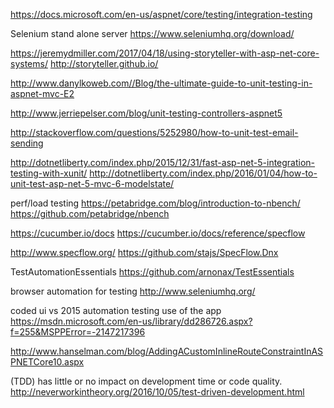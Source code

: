 
https://docs.microsoft.com/en-us/aspnet/core/testing/integration-testing

Selenium stand alone server
https://www.seleniumhq.org/download/


https://jeremydmiller.com/2017/04/18/using-storyteller-with-asp-net-core-systems/
http://storyteller.github.io/

http://www.danylkoweb.com//Blog/the-ultimate-guide-to-unit-testing-in-aspnet-mvc-E2

http://www.jerriepelser.com/blog/unit-testing-controllers-aspnet5

http://stackoverflow.com/questions/5252980/how-to-unit-test-email-sending

http://dotnetliberty.com/index.php/2015/12/31/fast-asp-net-5-integration-testing-with-xunit/
http://dotnetliberty.com/index.php/2016/01/04/how-to-unit-test-asp-net-5-mvc-6-modelstate/

perf/load testing
https://petabridge.com/blog/introduction-to-nbench/
https://github.com/petabridge/nbench

https://cucumber.io/docs
https://cucumber.io/docs/reference/specflow

http://www.specflow.org/
https://github.com/stajs/SpecFlow.Dnx

TestAutomationEssentials
https://github.com/arnonax/TestEssentials

browser automation for testing
http://www.seleniumhq.org/

coded ui vs 2015 automation testing use of the app
https://msdn.microsoft.com/en-us/library/dd286726.aspx?f=255&MSPPError=-2147217396

http://www.hanselman.com/blog/AddingACustomInlineRouteConstraintInASPNETCore10.aspx

(TDD) has little or no impact on development time or code quality.
http://neverworkintheory.org/2016/10/05/test-driven-development.html